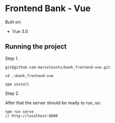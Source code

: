 # Frontend Bank - Vue

Built on: 
- Vue 3.0

## Running the project

Step 1.

```
git@github.com:marcelosnts/bank_frontend-vue.git

cd .\bank_frontend-vue

npm install
```

Step 2.

After that the server should be ready to run, so:

```
npm run serve
// http://localhost:8080
```